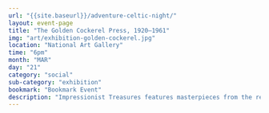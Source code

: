 ```yaml
---
url: "{{site.baseurl}}/adventure-celtic-night/"
layout: event-page
title: "The Golden Cockerel Press, 1920–1961"
img: "art/exhibition-golden-cockerel.jpg"
location: "National Art Gallery"
time: "6pm"
month: "MAR"
day: "21"
category: "social"
sub-category: "exhibition"
bookmark: "Bookmark Event"
description: "Impressionist Treasures features masterpieces from the renowned Ordrupgaard Museum in Copenhagen and its exquisite collection of works by the top artists of 19th-century French painting."
---
```

